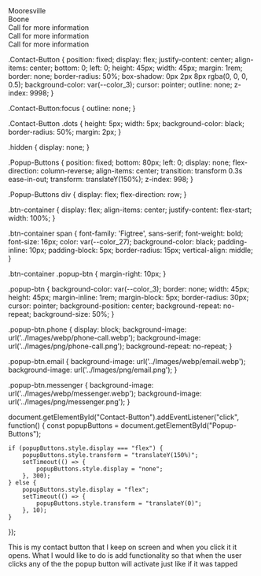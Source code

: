 <div id="Popup-Buttons" class="Popup-Buttons hidden">
    <div class="btn-container">
        <a href="tel:+17046629228" class="popup-btn phone"></a>
        <span>Mooresville</span>
    </div>
    <div class="btn-container">
        <a href="tel:+18283861945" class="popup-btn phone"></a>
        <span>Boone</span>
    </div>
    <div class="btn-container">
        <a href="mailto:service@apple-juice.com" class="popup-btn email"></a>
    </div>
    <div class="btn-container">
        <a href="https://m.me/AppleJuiceLLC3/" class="popup-btn messenger"></a>
    </div>
</div>
<div>
    <a class="more-info">Call for more information</a>
</div>
<div>
    <a class="more-info">Call for more information</a>
</div>
<div>
    <a class="more-info">Call for more information</a>
</div>

.Contact-Button {
    position: fixed;
    display: flex;
    justify-content: center;
    align-items: center;
    bottom: 0;
    left: 0;
    height: 45px;
    width: 45px;
    margin: 1rem;
    border: none;
    border-radius: 50%;
    box-shadow: 0px 2px 8px rgba(0, 0, 0, 0.5);
    background-color: var(--color_3);
    cursor: pointer;
    outline: none;
    z-index: 9998;
}

.Contact-Button:focus {
    outline: none;
}

.Contact-Button .dots {
    height: 5px;
    width: 5px;
    background-color: black;
    border-radius: 50%;
    margin: 2px;
}

.hidden {
    display: none;
}

.Popup-Buttons {
    position: fixed;
    bottom: 80px;
    left: 0;
    display: none;
    flex-direction: column-reverse;
    align-items: center;
    transition: transform 0.3s ease-in-out;
    transform: translateY(150%);
    z-index: 998;
}

.Popup-Buttons div {
    display: flex;
    flex-direction: row;
}

.btn-container {
    display: flex;
    align-items: center;
    justify-content: flex-start;
    width: 100%;
}

.btn-container span {
    font-family: 'Figtree', sans-serif;
    font-weight: bold;
    font-size: 16px;
    color: var(--color_27);
    background-color: black;
    padding-inline: 10px;
    padding-block: 5px;
    border-radius: 15px;
    vertical-align: middle;
}

.btn-container .popup-btn {
    margin-right: 10px;
}

.popup-btn {
    background-color: var(--color_3);
    border: none;
    width: 45px;
    height: 45px;
    margin-inline: 1rem;
    margin-block: 5px;
    border-radius: 30px;
    cursor: pointer;
    background-position: center;
    background-repeat: no-repeat;
    background-size: 50%;
}

.popup-btn.phone {
    display: block;
    background-image: url('../Images/webp/phone-call.webp');
    background-image: url('../Images/png/phone-call.png');
    background-repeat: no-repeat;
}

.popup-btn.email {
    background-image: url('../Images/webp/email.webp');
    background-image: url('../Images/png/email.png');
}

.popup-btn.messenger {
    background-image: url('../Images/webp/messenger.webp');
    background-image: url('../Images/png/messenger.png');
}

document.getElementById("Contact-Button").addEventListener("click", function() {
    const popupButtons = document.getElementById("Popup-Buttons");

    if (popupButtons.style.display === "flex") {
        popupButtons.style.transform = "translateY(150%)";
        setTimeout(() => {
            popupButtons.style.display = "none";
        }, 300);
    } else {
        popupButtons.style.display = "flex";
        setTimeout(() => {
            popupButtons.style.transform = "translateY(0)";
        }, 10);
    }
});

This is my contact button that I keep on screen and when you click it it opens. What I would like to do is add functionality so that when the user clicks any of the <a class="more-info"> the popup button will activate just like if it was tapped